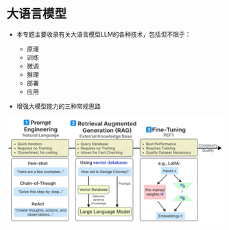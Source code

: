 # 

# 大语言模型

- 本专题主要收录有关大语言模型LLM的各种技术，包括但不限于：
  - 原理
  - 训练
  - 微调
  - 推理
  - 部署
  - 应用

- 增强大模型能力的三种常规思路

![image-20230924204222979](./_llm.assets/image-20230924204222979.png)